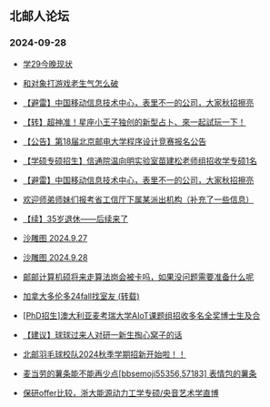 ## 北邮人论坛 
### 2024-09-28

+ [学29今晚现状](https://bbs.byr.cn/article/Picture/3367915)

+ [和对象打游戏老生气怎么破](https://bbs.byr.cn/article/Feeling/3209754)

+ [【避雷】中国移动信息技术中心，表里不一的公司，大家秋招擦亮](https://bbs.byr.cn/article/Job/2216503)

+ [【转】超神准！星座小王子独创的新型占卜、來一起試玩一下！](https://bbs.byr.cn/article/Constellations/326533)

+ [【公告】第18届北京邮电大学程序设计竞赛报名公告](https://bbs.byr.cn/article/ACM%5FICPC/101516)

+ [【学硕专硕招生】信通院温向明实验室苗建松老师组招收学专硕1名](https://bbs.byr.cn/article/AimGraduate/1231219)

+ [【避雷】中国移动信息技术中心，表里不一的公司，大家秋招擦亮](https://bbs.byr.cn/article/WorkLife/1220356)

+ [欢迎师弟师妹们报考省工信厅下属某派出机构（补充了一些信息）](https://bbs.byr.cn/article/Fujian/462920)

+ [【续】35岁退休——后续来了](https://bbs.byr.cn/article/Talking/6426899)

+ [沙雕图 2024.9.27](https://bbs.byr.cn/article/Joke/732455)

+ [沙雕图 2024.9.28](https://bbs.byr.cn/article/Joke/732467)

+ [邮邮计算机硕将来走算法岗会被卡吗，如果没问题需要准备什么呢](https://bbs.byr.cn/article/Job/2216490)

+ [加拿大多伦多24fall找室友 (转载)](https://bbs.byr.cn/article/GoAbroad/397695)

+ [[PhD招生]澳大利亚麦考瑞大学AIoT课题组招收多名全奖博士生及合](https://bbs.byr.cn/article/GoAbroad/397639)

+ [【建议】球球过来人对研一新生掏心窝子的话](https://bbs.byr.cn/article/AimGraduate/1231241)

+ [北邮羽毛球校队2024秋季学期招新开始啦！！](https://bbs.byr.cn/article/Badminton/163326)

+ [麦当劳的薯条能不能再少点[bbsemoji55356,57183] 表情包的薯条](https://bbs.byr.cn/article/Picture/3367896)

+ [保研offer比较，浙大能源动力工学专硕/央音艺术学直博](https://bbs.byr.cn/article/AimGraduate/1231215)

